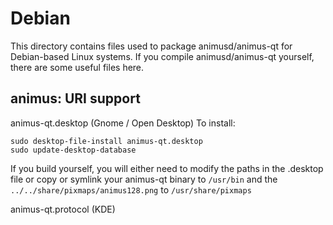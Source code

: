 
Debian
====================
This directory contains files used to package animusd/animus-qt
for Debian-based Linux systems. If you compile animusd/animus-qt yourself, there are some useful files here.

## animus: URI support ##


animus-qt.desktop  (Gnome / Open Desktop)
To install:

	sudo desktop-file-install animus-qt.desktop
	sudo update-desktop-database

If you build yourself, you will either need to modify the paths in
the .desktop file or copy or symlink your animus-qt binary to `/usr/bin`
and the `../../share/pixmaps/animus128.png` to `/usr/share/pixmaps`

animus-qt.protocol (KDE)

